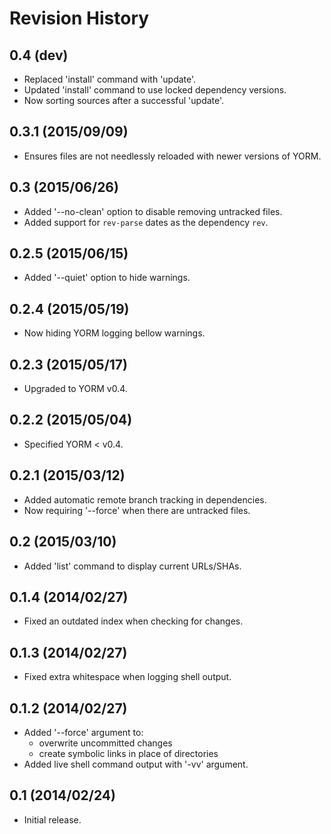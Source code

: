 Revision History
================

0.4 (dev)
---------

- Replaced 'install' command with 'update'.
- Updated 'install' command to use locked dependency versions.
- Now sorting sources after a successful 'update'.

0.3.1 (2015/09/09)
------------------

- Ensures files are not needlessly reloaded with newer versions of YORM.

0.3 (2015/06/26)
----------------

- Added '--no-clean' option to disable removing untracked files.
- Added support for `rev-parse` dates as the dependency `rev`.

0.2.5 (2015/06/15)
------------------

- Added '--quiet' option to hide warnings.

0.2.4 (2015/05/19)
------------------

- Now hiding YORM logging bellow warnings.

0.2.3 (2015/05/17)
------------------

- Upgraded to YORM v0.4.

0.2.2 (2015/05/04)
------------------

- Specified YORM < v0.4.

0.2.1 (2015/03/12)
------------------

- Added automatic remote branch tracking in dependencies.
- Now requiring '--force' when there are untracked files.

0.2 (2015/03/10)
----------------

- Added 'list' command to display current URLs/SHAs.

0.1.4 (2014/02/27)
------------------

- Fixed an outdated index when checking for changes.

0.1.3 (2014/02/27)
------------------

- Fixed extra whitespace when logging shell output.

0.1.2 (2014/02/27)
------------------

- Added '--force' argument to:
    - overwrite uncommitted changes
    - create symbolic links in place of directories
- Added live shell command output with '-vv' argument.

0.1 (2014/02/24)
----------------

- Initial release.
